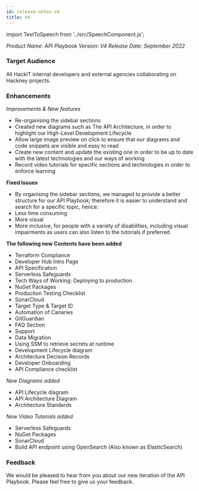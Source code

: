 ```yaml
---
id: release-notes-v4
title: V4
---
```

import TextToSpeech from '../src/SpeechComponent.js';

<TextToSpeech>

*Product Name: API Playbook*
*Version: V4*
*Release Date: September 2022*

### Target Audience

All HackIT internal developers and external agencies collaborating on Hackney projects.

### Enhancements

*Improvements & New features*					

- Re-organising the sidebar sections  			     		
- Created  new diagrams such as  The API Architecture, in order to highlight our High-Level Development Lifecycle						
- Allow large image preview on click to ensure that our diagrams and code snippets are visible and easy to read
- Create new content and update the existing one in order to be up to date with the latest technologies and our ways of working 
- Record video tutorials for specific sections and technologies in order to enforce learning 


**Fixed Issues**								
- By organising the sidebar sections, we managed to provide a better structure for our API Playbook; therefore it is easier to understand and search for a specific topic, hence:
- Less time consuming
- More visual
- More inclusive, for people with a variety of disabilities, including visual impairments as users can also listen to the tutorials if preferred 

**The following new Contents have been added**					
- Terraform Compliance		
- Developer Hub Intro Page
- API Specification
- Serverless Safeguards
- Tech Ways of Working: Deploying to production
- NuGet Packages
- Production Testing Checklist
- SonarCloud
- Target Type & Target ID
- Automation of Canaries
- GitGuardian
- FAQ Section 
- Support 
- Data Migration
- Using SSM to retrieve secrets at runtime
- Development Lifecycle diagram
- Architecture Decision Records
- Developer Onboarding
- API Compliance checklist


*New Diagrams added*						
- API Lifecycle diagram							
- API Architecture Diagram
- Architecture Standards

*New Video Tutorials added*
-  Serverless Safeguards
- NuGet Packages
-  SonarCloud
- Build API endpoint using OpenSearch (Also known as ElasticSearch)

### Feedback
We would be pleased to hear from you about our new iteration of the API Playbook. Please feel free to give us your feedback.

</TextToSpeech>
